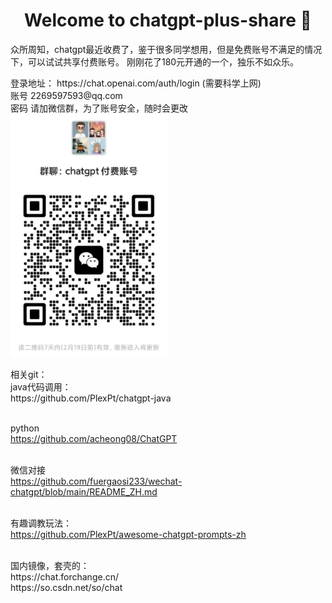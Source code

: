 <h1 align="center">Welcome to chatgpt-plus-share 👋</h1>
<p>
  众所周知，chatgpt最近收费了，鉴于很多同学想用，但是免费账号不满足的情况下，可以试试共享付费账号。
  刚刚花了180元开通的一个，独乐不如众乐。
</p>
<p>
登录地址： https://chat.openai.com/auth/login (需要科学上网) <br/>
账号 2269597593@qq.com <br/>
密码 请加微信群，为了账号安全，随时会更改<br/>
<img style="width:50%" src="./doc/img/20230212195504.png" />
</p>

<p>
相关git： <br/>
java代码调用：<br/>
https://github.com/PlexPt/chatgpt-java <br/><br/>

python<br/>
https://github.com/acheong08/ChatGPT<br/><br/>

微信对接<br/>
https://github.com/fuergaosi233/wechat-chatgpt/blob/main/README_ZH.md<br/><br/>

有趣调教玩法：<br/>
https://github.com/PlexPt/awesome-chatgpt-prompts-zh<br/><br/>


</p>
<p>
国内镜像，套壳的：<br/>
https://chat.forchange.cn/<br/>
https://so.csdn.net/so/chat
</p>